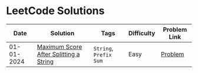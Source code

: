 # LeetCode Solutions
|  Date  |  Solution  |  Tags  |  Difficulty  |  Problem Link |
| --- | --- | --- | --- | --- |
|01-01-2024 | [Maximum Score After Splitting a String](https://github.com/surya8980/January-2025-Daily-Problems/blob/main/LeetCode/01-01-2024/Solution.java) | `String`, `Prefix Sum`|Easy|[Problem](https://leetcode.com/problems/maximum-score-after-splitting-a-string/description/)
